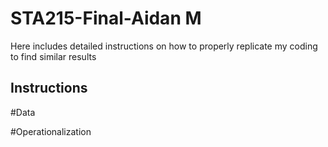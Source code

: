 # STA215-Final-Aidan M
Here includes detailed instructions on how to properly replicate my coding to find similar results
## **Instructions**

#Data

#Operationalization
